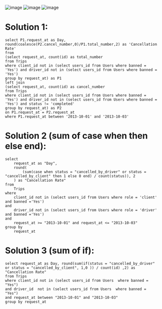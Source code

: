 ![image](https://user-images.githubusercontent.com/60442877/213339869-f9097653-6b63-481f-bd07-584068845a7d.png)
![image](https://user-images.githubusercontent.com/60442877/213339896-e53217db-a5d9-49d4-9c27-20fdc6ed34b3.png)
![image](https://user-images.githubusercontent.com/60442877/213339909-28b6e400-9a3b-44bc-8645-e22f4296f6fe.png)

# Solution 1:

    select P1.request_at as Day, round(coalesce(P2.cancel_number,0)/P1.total_number,2) as 'Cancellation Rate'
    from 
    (select request_at, count(id) as total_number
    from Trips
    where client_id not in (select users_id from Users where banned = 'Yes') and driver_id not in (select users_id from Users where banned = 'Yes')
    group by request_at) as P1 
    left join 
    (select request_at, count(id) as cancel_number
    from Trips
    where client_id not in (select users_id from Users where banned = 'Yes') and driver_id not in (select users_id from Users where banned = 'Yes') and status != 'completed'
    group by request_at) as P2
    on P1.request_at = P2.request_at
    where P1.request_at between '2013-10-01' and '2013-10-03'
  
# Solution 2 (sum of case when then else end):

    select 
        request_at as "Day",
        round(
            (sum(case when status = "cancelled_by_driver" or status = "cancelled_by_client" then 1 else 0 end) / count(status)), 2
        ) as "Cancellation Rate"
    from
        Trips
    where 
        client_id not in (select users_id from Users where role = 'client' and banned ='Yes') 
    and 
        driver_id not in (select users_id from Users where role = 'driver' and banned ='Yes') 
    and 
        request_at >= "2013-10-01" and request_at <= "2013-10-03"
    group by 
        request_at

# Solution 3 (sum of if):

    select request_at as Day, round(sum(if(status = "cancelled_by_driver" or status = "cancelled_by_client", 1,0 )) / count(id) ,2) as "Cancellation Rate"
    from Trips 
    where client_id not in (select users_id from Users  where banned = "Yes") 
    and driver_id  not in (select users_id from Users  where banned = "Yes")
    and request_at between "2013-10-01" and "2013-10-03"
    group by request_at 




